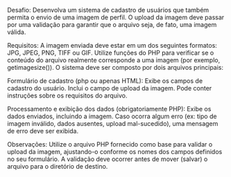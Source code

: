 Desafio: Desenvolva um sistema de cadastro de usuários que também permita o envio de uma imagem de perfil. 
O upload da imagem deve passar por uma validação para garantir que o arquivo seja, de fato, uma imagem válida.

Requisitos:
A imagem enviada deve estar em um dos seguintes formatos: JPG, JPEG, PNG, TIFF ou GIF.
Utilize funções do PHP para verificar se o conteúdo do arquivo realmente corresponde a uma imagem (por exemplo, getimagesize()).
O sistema deve ser composto por dois arquivos principais:

Formulário de cadastro (php ou apenas HTML):
Exibe os campos de cadastro do usuário.
Inclui o campo de upload da imagem.
Pode conter instruções sobre os requisitos do arquivo.

Processamento e exibição dos dados (obrigatoriamente PHP):
Exibe os dados enviados, incluindo a imagem.
Caso ocorra algum erro (ex: tipo de imagem inválido, dados ausentes, upload mal-sucedido), uma mensagem de erro deve ser exibida.

Observações:
Utilize o arquivo PHP fornecido como base para validar o upload da imagem, ajustando-o conforme os nomes dos campos definidos no seu formulário.
A validação deve ocorrer antes de mover (salvar) o arquivo para o diretório de destino.

